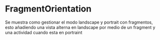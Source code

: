# FragmentOrientation
Se muestra como gestionar el modo landscape y portrait con fragmentos, esto añadiendo una vista alterna en landscape por medio de un fragment y una actividad cuando esta en portraint
